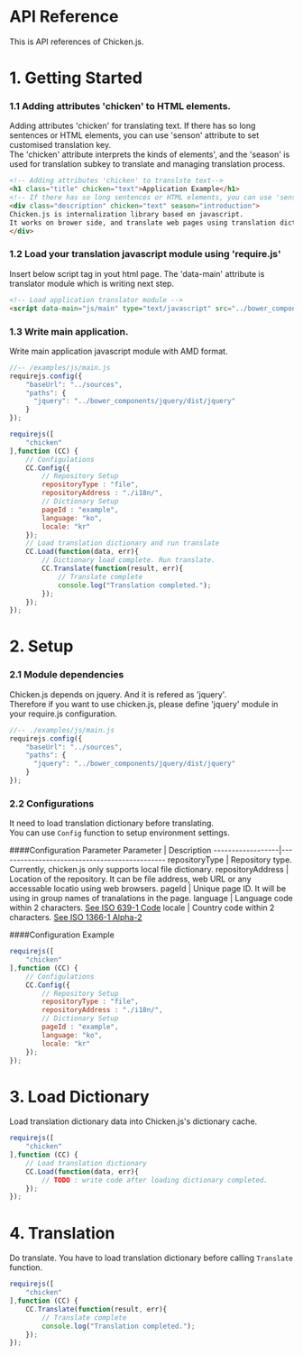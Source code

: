 # API Reference
This is API references of Chicken.js.

# 1. Getting Started

### 1.1 Adding attributes 'chicken' to HTML elements.
Adding attributes 'chicken' for translating text. If there has so long sentences or HTML elements, you can use 'senson' attribute to set customised translation key.<br/>
The 'chicken' attribute interprets the kinds of elements', and the 'season' is used for translation subkey to translate and managing translation process.
``` html
<!-- Adding attributes 'chicken' to translste text-->
<h1 class="title" chicken="text">Application Example</h1>
<!-- If there has so long sentences or HTML elements, you can use 'senson' attribute -->
<div class="description" chicken="text" season="introduction">
Chicken.js is internalization library based on javascript. 
It works on brower side, and translate web pages using translation dictionary.
</div>
```

### 1.2 Load your translation javascript module using 'require.js'
Insert below script tag in yout html page. The 'data-main' attribute is translator module which is writing next step.
``` html
<!-- Load application translator module -->
<script data-main="js/main" type="text/javascript" src="../bower_components/requirejs/require.js"></script>
```

### 1.3 Write main application.
Write main application javascript module with AMD format.
``` javascript
//-- /examples/js/main.js
requirejs.config({
    "baseUrl": "../sources",
    "paths": {
      "jquery": "../bower_components/jquery/dist/jquery"
    }
});

requirejs([
	"chicken"
],function (CC) {
    // Configulations
    CC.Config({
        // Repository Setup
        repositoryType : "file",
        repositoryAddress : "./i18n/",
        // Dictionary Setup
        pageId : "example",
        language: "ko",
        locale: "kr"
    });
    // Load translation dictionary and run translate
    CC.Load(function(data, err){
        // Dictionary load complete. Run translate.
        CC.Translate(function(result, err){
            // Translate complete
            console.log("Translation completed.");
        });
    });    
});
```

# 2. Setup

### 2.1 Module dependencies
Chicken.js depends on jquery. And it is refered as 'jquery'. <br/>
Therefore if you want to use chicken.js, please define 'jquery' module in your require.js configuration.
``` javascript
//-- ./examples/js/main.js
requirejs.config({
    "baseUrl": "../sources",
    "paths": {
      "jquery": "../bower_components/jquery/dist/jquery"
    }
});
```

### 2.2 Configurations
It need to load translation dictionary before translating. <br/>
You can use ```Config``` function to setup environment settings.<br/>

####Configuration Parameter
Parameter         | Description
------------------|----------------------------------------------
repositoryType    | Repository type. Currently, chicken.js only supports local file dictionary. 
repositoryAddress | Location of the repository. It can be file address, web URL or any accessable locatio using web browsers.
pageId            | Unique page ID. It will be using in group names of tranalations in the page.
language          | Language code within 2 characters. [See ISO 639-1 Code](https://www.loc.gov/standards/iso639-2/php/code_list.php) 
locale            | Country code within 2 characters. [See ISO 1366-1 Alpha-2](https://www.iso.org/obp/ui/#search/code/) 

####Configuration Example
``` javascript
requirejs([
	"chicken"
],function (CC) {
    // Configulations
    CC.Config({
        // Repository Setup
        repositoryType : "file",
        repositoryAddress : "./i18n/",
        // Dictionary Setup
        pageId : "example",
        language: "ko",
        locale: "kr"
    });
});
```

# 3. Load Dictionary
Load translation dictionary data into Chicken.js's dictionary cache.
``` javascript
requirejs([
	"chicken"
],function (CC) {
    // Load translation dictionary 
    CC.Load(function(data, err){
        // TODO : write code after loading dictionary completed.
    });    
});
```

# 4. Translation
Do translate. You have to load translation dictionary before calling ```Translate``` function.
``` javascript
requirejs([
	"chicken"
],function (CC) {
    CC.Translate(function(result, err){
	    // Translate complete
	    console.log("Translation completed.");
	});   
});
```